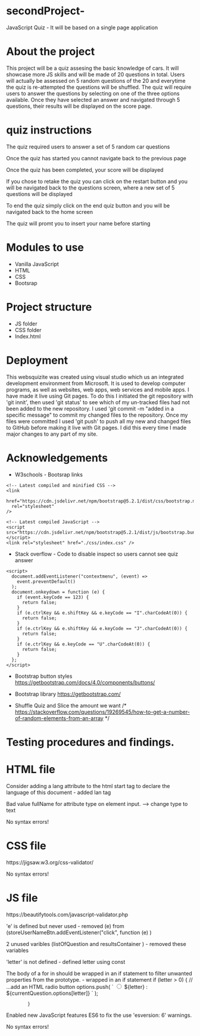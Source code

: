 # secondProject-
JavaScript Quiz - It will be based on a single page application

# About the project 
This project will be a quiz assesing the basic knowledge of cars. It will showcase more JS skills and will be made of 20 questions in total. Users will actually be assessed on 5 random questions of the 20 and everytime the quiz is re-attempted the questions will be shuffled. The quiz will require users to answer the questions by selecting on one of the three options available. Once they have selected an answer and navigated through 5 questions, their results will be displayed on the score page. 

# quiz instructions 

The quiz required users to answer a set of 5 random car questions 

Once the quiz has started you cannot navigate back to the previous page

Once the quiz has been completed, your score will be displayed

If you chose to retake the quiz you can click on the restart button and you will be navigated back to the questions screen, where a new set of 5 questions will be displayed

To end the quiz simply click on the end quiz button and you will be navigated back to the home screen 

The quiz will promt you to insert your name before starting

# Modules to use 

- Vanilla JavaScript
- HTML
- CSS
- Bootsrap  


# Project structure 
- JS folder 
- CSS folder 
- Index.html

# Deployment 
This websquizite was created using visual studio which us an integrated development environment from Microsoft. It is used to develop computer programs, as well as websites, web apps, web services and mobile apps. I have made it live using Git pages. To do this I initiated the git repository with 'git innit', then used 'git status' to see which of my un-tracked files had not been added to the new repository. I used 'git commit -m "added in a specific message" to commit my changed files to the repository. Once my files were committed I used 'git push' to push all my new and changed files to GitHub before making it live with Git pages. I did this every time I made major changes to any part of my site.

# Acknowledgements 
- W3schools - Bootsrap links 
<!-- https://www.w3schools.com/bootstrap5/bootstrap_get_started.php for bootstrap links "latests complied and minified CSS + Latest complied Javascript"-->
    <!-- Latest compiled and minified CSS -->
    <link
      href="https://cdn.jsdelivr.net/npm/bootstrap@5.2.1/dist/css/bootstrap.min.css"
      rel="stylesheet"
    />

    <!-- Latest compiled JavaScript -->
    <script src="https://cdn.jsdelivr.net/npm/bootstrap@5.2.1/dist/js/bootstrap.bundle.min.js"></script>
    <link rel="stylesheet" href="./css/index.css" />      

- Stack overflow - Code to disable inspect so users cannot see quiz answer
<!-- code to disable inspect so users cannot see quiz answer 
    https://stackoverflow.com/questions/28690564/is-it-possible-to-remove-inspect-element-->
    <script>
      document.addEventListener("contextmenu", (event) =>
        event.preventDefault()
      );
      document.onkeydown = function (e) {
        if (event.keyCode == 123) {
          return false;
        }
        if (e.ctrlKey && e.shiftKey && e.keyCode == "I".charCodeAt(0)) {
          return false;
        }
        if (e.ctrlKey && e.shiftKey && e.keyCode == "J".charCodeAt(0)) {
          return false;
        }
        if (e.ctrlKey && e.keyCode == "U".charCodeAt(0)) {
          return false;
        }
      };
    </script>

- Bootstrap button styles 
https://getbootstrap.com/docs/4.0/components/buttons/

- Bootstrap library 
https://getbootstrap.com/

- Shuffle Quiz and Slice the amount we want
/* https://stackoverflow.com/questions/19269545/how-to-get-a-number-of-random-elements-from-an-array */

<script>
const shuffle = (quiz, number) =>
  quiz
    .map((x) => ({ x, r: Math.random() }))
    .sort((a, b) => a.r - b.r)
    .map((a) => a.x)
    .slice(0, number);
    >
</script>
#  Testing procedures and findings.
<h1> HTML file </h1>
<p> Consider adding a lang attribute to the html start tag to declare the language of this document - added lan tag</p>
<p> Bad value fullName for attribute type on element input. —> change type to text </p>
<p> No syntax errors! </p>

<h1> CSS file </h1>
https://jigsaw.w3.org/css-validator/
<p> No syntax errors! </p>

<h1>JS file  </h1>
https://beautifytools.com/javascript-validator.php
<p> 'e' is defined but never used - removed (e) from (storeUserNameBtn.addEventListener("click", function (e) )</p>
<p> 2 unused varibles (listOfQuestion and resultsContainer ) - removed these variables  </p>
<p> 'letter' is not defined - defined letter using const </p>
<p> The body of a for in should be wrapped in an if statement to filter unwanted properties from the prototype. - wrapped in an if statement 
if (letter > 0) {
				// ...add an HTML radio button 
				options.push(
					`<label class="form-check-label">
            <input type="radio" class="form-check-input"  name="question${
              questionNumber + 1
            }" value="${letter}" required>
            ${letter} :
            ${currentQuestion.options[letter]}
          </label>`
				);

			}
</p>
<p> Enabled new JavaScript features ES6 to fix the use 'esversion: 6' warnings.</p>

<p> No syntax errors! </p>


 
